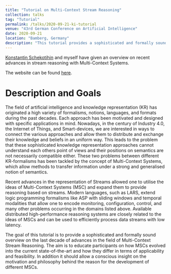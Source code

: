 ```yaml
---
title: "Tutorial on Multi-Context Stream Reasoning"
collection: talks
tag: "Tutorial"
permalink: /talks/2020-09-21-ki-tutorial
venue: "43rd German Conference on Artificial Intelligence"
date: 2020-09-21
location: "Bamberg, Germany"
description: "This tutorial provides a sophisticated and formally sound overview on the last decade of advances in the field of Multi-Context Stream Reasoning. The aim is to educate participants on how MSCs  evolved into the current state-of-the-art and how they differ in terms of applicability and feasibility. In addition it should allow a conscious insight on the motivation and philosophy behind the reason for the development of different MSCs. "
---
```

[Konstantin Schekotihin](https://www.aau.at/team/schekotihin-konstantin/) and myself have given an overview on recent advances in stream reasoning with Multi-Context Systems.

The website can be found [here](https://sites.google.com/view/ki-2020-mcsr-tutorial).

# Description and Goals

The field of artificial intelligence and knowledge representation (KR) has originated a high variety of formalisms, notions, languages, and formats during the past decades.  Each approach has been motivated and designed with specific applications in mind. Nowadays, in the century of Industry 4.0, the Internet of Things, and Smart-devices, we are interested in ways to connect the various approaches and allow them to distribute and exchange their knowledge and beliefs in an uniform way.  This leads to the problem that these sophisticated knowledge representation approaches cannot understand each others point of views and their positions on semantics are not necessarily compatible either.   These two problems between different KR-formalisms has been tackled by the concept of Multi-Context Systems, which allow methods to transfer information under a strong and generalised notion of semantics.

Recent advances in the representation of Streams allowed one to utilise the ideas of Multi-Context Systems (MSC) and expand them to provide reasoning based on streams. Modern languages, such as LARS, extend logic programming formalisms like ASP with sliding windows and temporal modalities that allow one to encode monitoring, configuration, control, and many other problems occurring in the domains listed above.  Available distributed high-performance reasoning systems are closely related to the ideas of MSCs and can be used to efficiently process data streams with low latency.

The goal of this tutorial is to provide a sophisticated and formally sound overview on the last decade of advances in the field of Multi-Context Stream Reasoning. The aim is to educate participants on how MSCs  evolved into the current state-of-the-art and how they differ in terms of applicability and feasibility. In addition it should allow a conscious insight on the motivation and philosophy behind the reason for the development of different MSCs.
